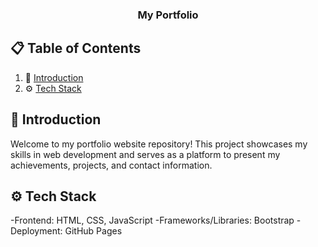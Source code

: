 <h3 align="center">My Portfolio</h3>

## 📋 <a name="table">Table of Contents</a>

1. 🤖 [Introduction](#introduction)
2. ⚙️ [Tech Stack](#tech-stack)

## <a name="introduction">🤖 Introduction</a>

Welcome to my portfolio website repository! This project showcases my skills in web development and serves as a platform to present my achievements, projects, and contact information.

## <a name="tech-stack">⚙️ Tech Stack</a>

-Frontend: HTML, CSS, JavaScript
-Frameworks/Libraries: Bootstrap
-Deployment: GitHub Pages
